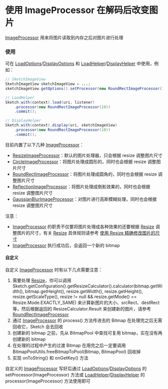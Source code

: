 # 使用 ImageProcessor 在解码后改变图片

[ImageProcessor] 用来将图片读取到内存之后对图片进行处理

### 使用

可在 [LoadOptions]/[DisplayOptions] 和 [LoadHelper]/[DisplayHelper] 中使用，例如：

```java
// SketchImageView
SketchImageView sketchImageView = ...;
sketchImageView.getOptions().setProcessor(new RoundRectImageProcessor(10));

// LoadHelper
Sketch.with(context).load(uri, listener)
    .processor(new RoundRectImageProcessor(10))
    .commit();

// DisplayHelper
Sketch.with(context).display(uri, sketchImageView)
    .processor(new RoundRectImageProcessor(10))
    .commit();
```

目前内置了以下几种 [ImageProcessor]：

* [ResizeImageProcessor]：默认的图片处理器，只会根据 resize 调整图片尺寸
* [CircleImageProcessor]：将图片处理成圆形的，同时也会根据 resize 调整图片尺寸
* [RoundRectImageProcessor]：将图片处理成圆角的，同时也会根据 resize 调整图片尺寸
* [ReflectionImageProcessor]：将图片处理成倒影效果的，同时也会根据 resize 调整图片尺寸
* [GaussianBlurImageProcessor]：对图片进行高斯模糊处理，同时也会根据 resize 调整图片尺寸

注意：
* [ImageProcessor] 的职责不仅要将图片处理成各种效果的还要根据 [Resize] 调整图片的尺寸，有关 [Resize] 具体规则请参考 [使用 Resize 精确修改图片的尺寸][resize]
* [ImageProcessor] 执行成功后，会返回一个新的 bitmap

#### 自定义

自定义 [ImageProcessor] 时有以下几点需要注意：

1. 需要处理 [Resize]，你可以调用 Sketch.getConfiguration().getResizeCalculator().calculator(bitmap.getWidth(), bitmap.getHeight(), resize.getWidth(), resize.getHeight(), resize.getScaleType(), resize != null && resize.getMode() == Resize.Mode.EXACTLY_SAME) 来计算新图片的大小、srcRect、destRect等，然后根据返回的 ResizeCalculator.Result 来创建新的图片，请参考 [RoundRectImageProcessor]
2. 通过 [ImageProcessor] 的 process() 方法传进去的 Bitmap 在处理完之后无需回收它，Sketch 会去回收
3. 创建新的 bitmap 之前，先从 BitmapPool 中查找可复用 bitmap，实在没有再创建新的 bitmap
4. 在处理的过程中产生的过渡 Bitmap 在用完之后一定要调用 BitmapPoolUtils.freeBitmapToPool(Bitmap, BitmapPool) 回收掉
4. 实现 onToString() 和 onGetKey() 方法

自定义的 [ImageProcessor] 写好后通过 [LoadOptions]/[DisplayOptions] 的 setProcessor(ImageProcessor) 方法或 [LoadHelper]/[DisplayHelper] 的 processor(ImageProcessor) 方法使用即可

[ImageProcessor]: ../../sketch/src/main/java/com/github/panpf/sketch/process/ImageProcessor.java
[ImageDecoder]: ../../sketch/src/main/java/com/github/panpf/sketch/decode/ImageDecoder.java
[ResizeImageProcessor]: ../../sketch/src/main/java/com/github/panpf/sketch/process/ResizeImageProcessor.java
[CircleImageProcessor]: ../../sketch/src/main/java/com/github/panpf/sketch/process/CircleImageProcessor.java
[ReflectionImageProcessor]: ../../sketch/src/main/java/com/github/panpf/sketch/process/ReflectionImageProcessor.java
[RoundRectImageProcessor]: ../../sketch/src/main/java/com/github/panpf/sketch/process/RoundRectImageProcessor.java
[GaussianBlurImageProcessor]: ../../sketch/src/main/java/com/github/panpf/sketch/process/GaussianBlurImageProcessor.java
[resize]: resize.md
[Resize]: resize.md
[LoadOptions]: ../../sketch/src/main/java/com/github/panpf/sketch/request/LoadOptions.java
[DisplayOptions]: ../../sketch/src/main/java/com/github/panpf/sketch/request/DisplayOptions.java
[LoadHelper]: ../../sketch/src/main/java/com/github/panpf/sketch/request/LoadHelper.java
[DisplayHelper]: ../../sketch/src/main/java/com/github/panpf/sketch/request/DisplayHelper.java
